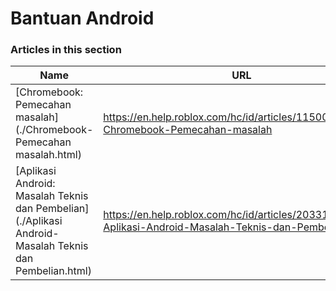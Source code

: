 # Bantuan Android  
### Articles in this section
Name|URL
-|-
[Chromebook: Pemecahan masalah](./Chromebook- Pemecahan masalah.html) |https://en.help.roblox.com/hc/id/articles/115005743383-Chromebook-Pemecahan-masalah
[Aplikasi Android: Masalah Teknis dan Pembelian](./Aplikasi Android- Masalah Teknis dan Pembelian.html) |https://en.help.roblox.com/hc/id/articles/203313570-Aplikasi-Android-Masalah-Teknis-dan-Pembelian